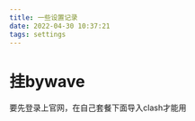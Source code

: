 ```yaml
---
title: 一些设置记录
date: 2022-04-30 10:37:21
tags: settings
---
```


# 挂bywave

要先登录上官网，在自己套餐下面导入clash才能用
